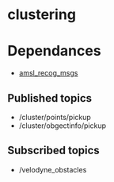 # clustering
# Dependances
- [amsl_recog_msgs](https://github.com/Sadaku1993/amsl_recog_msg://github.com/Sadaku1993/amsl_recog_msgs)

## Published topics
- /cluster/points/pickup
- /cluster/obgectinfo/pickup

## Subscribed topics
- /velodyne_obstacles

